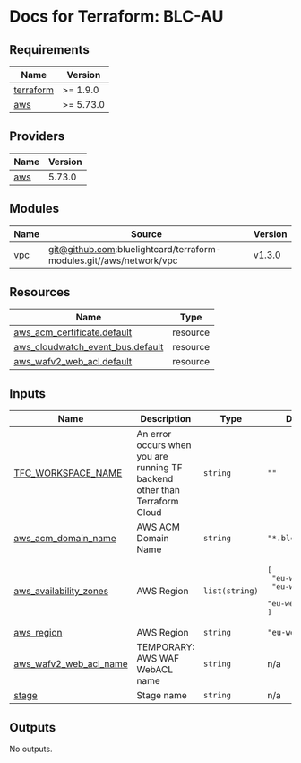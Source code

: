 # Docs for Terraform: BLC-AU


<!-- BEGIN_TF_DOCS -->
## Requirements

| Name | Version |
|------|---------|
| <a name="requirement_terraform"></a> [terraform](#requirement\_terraform) | >= 1.9.0 |
| <a name="requirement_aws"></a> [aws](#requirement\_aws) | >= 5.73.0 |

## Providers

| Name | Version |
|------|---------|
| <a name="provider_aws"></a> [aws](#provider\_aws) | 5.73.0 |

## Modules

| Name | Source | Version |
|------|--------|---------|
| <a name="module_vpc"></a> [vpc](#module\_vpc) | git@github.com:bluelightcard/terraform-modules.git//aws/network/vpc | v1.3.0 |

## Resources

| Name | Type |
|------|------|
| [aws_acm_certificate.default](https://registry.terraform.io/providers/hashicorp/aws/latest/docs/resources/acm_certificate) | resource |
| [aws_cloudwatch_event_bus.default](https://registry.terraform.io/providers/hashicorp/aws/latest/docs/resources/cloudwatch_event_bus) | resource |
| [aws_wafv2_web_acl.default](https://registry.terraform.io/providers/hashicorp/aws/latest/docs/resources/wafv2_web_acl) | resource |

## Inputs

| Name | Description | Type | Default | Required |
|------|-------------|------|---------|:--------:|
| <a name="input_TFC_WORKSPACE_NAME"></a> [TFC\_WORKSPACE\_NAME](#input\_TFC\_WORKSPACE\_NAME) | An error occurs when you are running TF backend other than Terraform Cloud | `string` | `""` | no |
| <a name="input_aws_acm_domain_name"></a> [aws\_acm\_domain\_name](#input\_aws\_acm\_domain\_name) | AWS ACM Domain Name | `string` | `"*.blcshine.io"` | no |
| <a name="input_aws_availability_zones"></a> [aws\_availability\_zones](#input\_aws\_availability\_zones) | AWS Region | `list(string)` | <pre>[<br/>  "eu-west-2a",<br/>  "eu-west-2b",<br/>  "eu-west-2c"<br/>]</pre> | no |
| <a name="input_aws_region"></a> [aws\_region](#input\_aws\_region) | AWS Region | `string` | `"eu-west-2"` | no |
| <a name="input_aws_wafv2_web_acl_name"></a> [aws\_wafv2\_web\_acl\_name](#input\_aws\_wafv2\_web\_acl\_name) | TEMPORARY: AWS WAF WebACL name | `string` | n/a | yes |
| <a name="input_stage"></a> [stage](#input\_stage) | Stage name | `string` | n/a | yes |

## Outputs

No outputs.
<!-- END_TF_DOCS -->